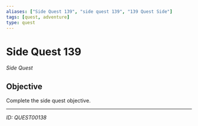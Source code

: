 ```yaml
---
aliases: ["Side Quest 139", "side quest 139", "139 Quest Side"]
tags: [quest, adventure]
type: quest
---
```


# Side Quest 139

*Side Quest*

## Objective
Complete the side quest objective.

---
*ID: QUEST00138*